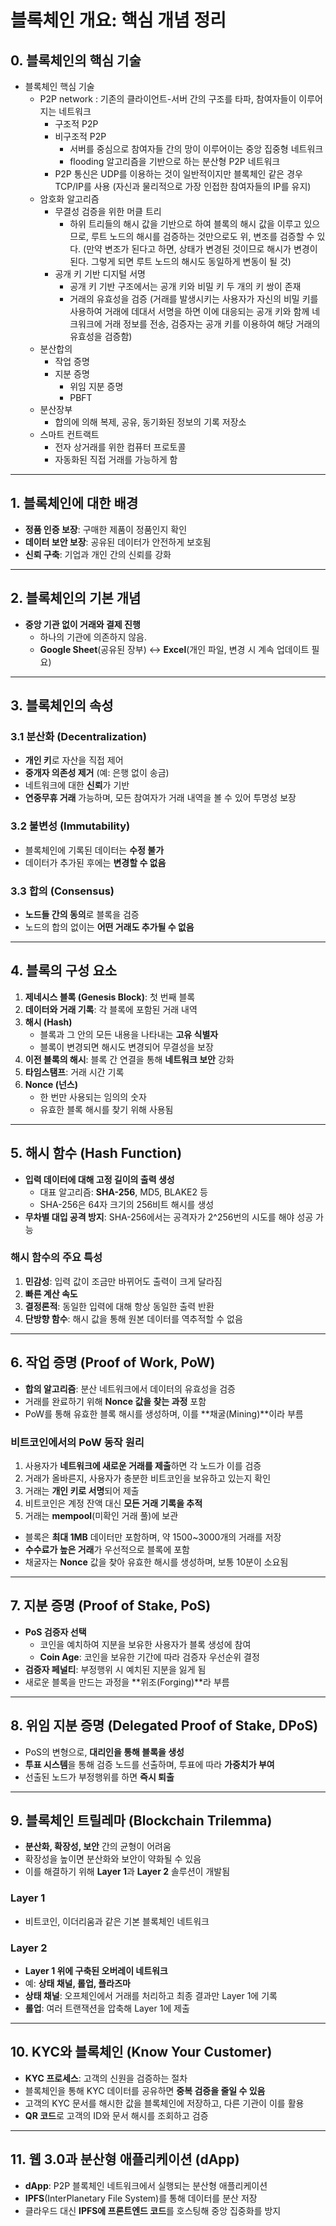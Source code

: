 # 블록체인 개요: 핵심 개념 정리

## 0. 블록체인의 핵심 기술

- 블록체인 핵심 기술
  - P2P network : 기존의 클라이언트-서버 간의 구조를 타파, 참여자들이 이루어지는 네트워크
    - 구조적 P2P
    - 비구조적 P2P
      - 서버를 중심으로 참여자들 간의 망이 이루어이는 중앙 집중형 네트워크
      - flooding 알고리즘을 기반으로 하는 분산형 P2P 네트워크
    - P2P 통신은 UDP를 이용하는 것이 일반적이지만 블록체인 같은 경우 TCP/IP를 사용 (자신과 물리적으로 가장 인접한 참여자들의 IP를 유지)
  - 암호화 알고리즘
    - 무결성 검증을 위한 머클 트리
      - 하위 트리들의 해시 값을 기반으로 하여 블록의 해시 값을 이루고 있으므로, 루트 노드의 해시를 검증하는 것만으로도 위, 변조를 검증할 수 있다. (만약 변조가 된다고 하면, 상태가 변경된 것이므로 해시가 변경이 된다. 그렇게 되면 루트 노드의 해시도 동일하게 변동이 될 것)
    - 공개 키 기반 디지털 서명
      - 공개 키 기반 구조에서는 공개 키와 비밀 키 두 개의 키 쌍이 존재
      - 거래의 유효성을 검증 (거래를 발생시키는 사용자가 자신의 비밀 키를 사용하여 거래에 데대서 서명을 하면 이에 대응되는 공개 키와 함께 네크워크에 거래 정보를 전송, 검증자는 공개 키를 이용하여 해당 거래의 유효성을 검증함)
  - 분산합의
    - 작업 증명
    - 지분 증명
      - 위임 지분 증명
      - PBFT
  - 분산장부
    - 합의에 의해 복제, 공유, 동기화된 정보의 기록 저장소
  - 스마트 컨트랙트
    - 전자 상거래를 위한 컴퓨터 프로토콜
    - 자동화된 직접 거래를 가능하게 함

---

## 1. 블록체인에 대한 배경

- **정품 인증 보장**: 구매한 제품이 정품인지 확인
- **데이터 보안 보장**: 공유된 데이터가 안전하게 보호됨
- **신뢰 구축**: 기업과 개인 간의 신뢰를 강화

---

## 2. 블록체인의 기본 개념

- **중앙 기관 없이 거래와 결제 진행**
  - 하나의 기관에 의존하지 않음.
  - **Google Sheet**(공유된 장부) ↔ **Excel**(개인 파일, 변경 시 계속 업데이트 필요)

---

## 3. 블록체인의 속성

### 3.1 분산화 (Decentralization)

- **개인 키**로 자산을 직접 제어
- **중개자 의존성 제거** (예: 은행 없이 송금)
- 네트워크에 대한 **신뢰**가 기반
- **연중무휴 거래** 가능하며, 모든 참여자가 거래 내역을 볼 수 있어 투명성 보장

### 3.2 불변성 (Immutability)

- 블록체인에 기록된 데이터는 **수정 불가**
- 데이터가 추가된 후에는 **변경할 수 없음**

### 3.3 합의 (Consensus)

- **노드들 간의 동의**로 블록을 검증
- 노드의 합의 없이는 **어떤 거래도 추가될 수 없음**

---

## 4. 블록의 구성 요소

1. **제네시스 블록 (Genesis Block)**: 첫 번째 블록
2. **데이터와 거래 기록**: 각 블록에 포함된 거래 내역
3. **해시 (Hash)**
   - 블록과 그 안의 모든 내용을 나타내는 **고유 식별자**
   - 블록이 변경되면 해시도 변경되어 무결성을 보장
4. **이전 블록의 해시**: 블록 간 연결을 통해 **네트워크 보안** 강화
5. **타임스탬프**: 거래 시간 기록
6. **Nonce (넌스)**
   - 한 번만 사용되는 임의의 숫자
   - 유효한 블록 해시를 찾기 위해 사용됨

---

## 5. 해시 함수 (Hash Function)

- **입력 데이터에 대해 고정 길이의 출력 생성**
  - 대표 알고리즘: **SHA-256**, MD5, BLAKE2 등
  - SHA-256은 64자 크기의 256비트 해시를 생성
- **무차별 대입 공격 방지**: SHA-256에서는 공격자가 2^256번의 시도를 해야 성공 가능

### 해시 함수의 주요 특성

1. **민감성**: 입력 값이 조금만 바뀌어도 출력이 크게 달라짐
2. **빠른 계산 속도**
3. **결정론적**: 동일한 입력에 대해 항상 동일한 출력 반환
4. **단방향 함수**: 해시 값을 통해 원본 데이터를 역추적할 수 없음

---

## 6. 작업 증명 (Proof of Work, PoW)

- **합의 알고리즘**: 분산 네트워크에서 데이터의 유효성을 검증
- 거래를 완료하기 위해 **Nonce 값을 찾는 과정** 포함
- PoW를 통해 유효한 블록 해시를 생성하며, 이를 **채굴(Mining)**이라 부름

### 비트코인에서의 PoW 동작 원리

1. 사용자가 **네트워크에 새로운 거래를 제출**하면 각 노드가 이를 검증
2. 거래가 올바른지, 사용자가 충분한 비트코인을 보유하고 있는지 확인
3. 거래는 **개인 키로 서명**되어 제출
4. 비트코인은 계정 잔액 대신 **모든 거래 기록을 추적**
5. 거래는 **mempool**(미확인 거래 풀)에 보관

- 블록은 **최대 1MB** 데이터만 포함하며, 약 1500~3000개의 거래를 저장
- **수수료가 높은 거래**가 우선적으로 블록에 포함
- 채굴자는 **Nonce** 값을 찾아 유효한 해시를 생성하며, 보통 10분이 소요됨

---

## 7. 지분 증명 (Proof of Stake, PoS)

- **PoS 검증자 선택**
  - 코인을 예치하여 지분을 보유한 사용자가 블록 생성에 참여
  - **Coin Age**: 코인을 보유한 기간에 따라 검증자 우선순위 결정
- **검증자 페널티**: 부정행위 시 예치된 지분을 잃게 됨
- 새로운 블록을 만드는 과정을 **위조(Forging)**라 부름

---

## 8. 위임 지분 증명 (Delegated Proof of Stake, DPoS)

- PoS의 변형으로, **대리인을 통해 블록을 생성**
- **투표 시스템**을 통해 검증 노드를 선출하며, 투표에 따라 **가중치가 부여**
- 선출된 노드가 부정행위를 하면 **즉시 퇴출**

---

## 9. 블록체인 트릴레마 (Blockchain Trilemma)

- **분산화, 확장성, 보안** 간의 균형이 어려움
- 확장성을 높이면 분산화와 보안이 약화될 수 있음
- 이를 해결하기 위해 **Layer 1**과 **Layer 2** 솔루션이 개발됨

### Layer 1

- 비트코인, 이더리움과 같은 기본 블록체인 네트워크

### Layer 2

- **Layer 1 위에 구축된 오버레이 네트워크**
- 예: **상태 채널, 롤업, 플라즈마**
- **상태 채널**: 오프체인에서 거래를 처리하고 최종 결과만 Layer 1에 기록
- **롤업**: 여러 트랜잭션을 압축해 Layer 1에 제출

---

## 10. KYC와 블록체인 (Know Your Customer)

- **KYC 프로세스**: 고객의 신원을 검증하는 절차
- 블록체인을 통해 KYC 데이터를 공유하면 **중복 검증을 줄일 수 있음**
- 고객의 KYC 문서를 해시한 값을 블록체인에 저장하고, 다른 기관이 이를 활용
- **QR 코드**로 고객의 ID와 문서 해시를 조회하고 검증

---

## 11. 웹 3.0과 분산형 애플리케이션 (dApp)

- **dApp**: P2P 블록체인 네트워크에서 실행되는 분산형 애플리케이션
- **IPFS**(InterPlanetary File System)를 통해 데이터를 분산 저장
- 클라우드 대신 **IPFS에 프론트엔드 코드**를 호스팅해 중앙 집중화를 방지
